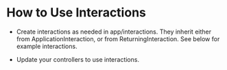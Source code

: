 # How to Use Interactions

* Create interactions as needed in app/interactions. They inherit either from ApplicationInteraction, or from ReturningInteraction. See below for example interactions.

* Update your controllers to use interactions.
